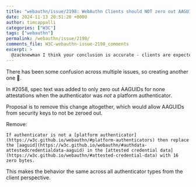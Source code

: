 ```yaml
---
title: "webauthn/issue/2198: WebAuthn Clients should NOT zero out AAGUIDs from security keys when attestation is none"
date: 2024-11-13 20:51:20 +0000
author: timcappalli
categories: ["W3C"]
tags: ["webauthn"]
permalink: /webauthn/issue/2198/
comments_file: W3C-webauthn-issue-2198_comments
excerpt: >
  @zacknewman I think your conclusion is accurate - clients are expected to conform to the normative algorithm definitions.
---
```

There has been some confusion across multiple issues, so creating another one 🫠.

In #2058, spec text was added to only zero out AAGUIDs for none attestations when the authenticator was *not* a platform authenticator.

Proposal is to remove this change altogether, which would allow AAGUIDs from security keys to not be zeroed out.

Remove:
```
If authenticator is not a [platform authenticator](https://w3c.github.io/webauthn/#platform-authenticators) then replace the [aaguid](https://w3c.github.io/webauthn/#authdata-attestedcredentialdata-aaguid) in the [attested credential data](https://w3c.github.io/webauthn/#attested-credential-data) with 16 zero bytes.
```

This makes the behavior the same across all authenticator types from the client perspective.